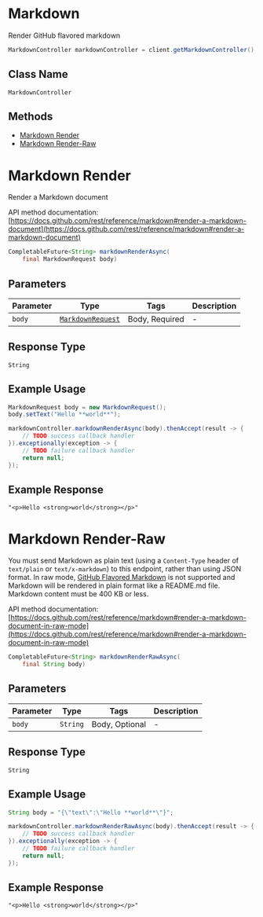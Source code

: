 # Markdown

Render GitHub flavored markdown

```java
MarkdownController markdownController = client.getMarkdownController();
```

## Class Name

`MarkdownController`

## Methods

* [Markdown Render](../../doc/controllers/markdown.md#markdown-render)
* [Markdown Render-Raw](../../doc/controllers/markdown.md#markdown-render-raw)


# Markdown Render

Render a Markdown document

API method documentation: [https://docs.github.com/rest/reference/markdown#render-a-markdown-document](https://docs.github.com/rest/reference/markdown#render-a-markdown-document)

```java
CompletableFuture<String> markdownRenderAsync(
    final MarkdownRequest body)
```

## Parameters

| Parameter | Type | Tags | Description |
|  --- | --- | --- | --- |
| `body` | [`MarkdownRequest`](../../doc/models/markdown-request.md) | Body, Required | - |

## Response Type

`String`

## Example Usage

```java
MarkdownRequest body = new MarkdownRequest();
body.setText("Hello **world**");

markdownController.markdownRenderAsync(body).thenAccept(result -> {
    // TODO success callback handler
}).exceptionally(exception -> {
    // TODO failure callback handler
    return null;
});
```

## Example Response

```
"<p>Hello <strong>world</strong></p>"
```


# Markdown Render-Raw

You must send Markdown as plain text (using a `Content-Type` header of `text/plain` or `text/x-markdown`) to this endpoint, rather than using JSON format. In raw mode, [GitHub Flavored Markdown](https://github.github.com/gfm/) is not supported and Markdown will be rendered in plain format like a README.md file. Markdown content must be 400 KB or less.

API method documentation: [https://docs.github.com/rest/reference/markdown#render-a-markdown-document-in-raw-mode](https://docs.github.com/rest/reference/markdown#render-a-markdown-document-in-raw-mode)

```java
CompletableFuture<String> markdownRenderRawAsync(
    final String body)
```

## Parameters

| Parameter | Type | Tags | Description |
|  --- | --- | --- | --- |
| `body` | `String` | Body, Optional | - |

## Response Type

`String`

## Example Usage

```java
String body = "{\"text\":\"Hello **world**\"}";

markdownController.markdownRenderRawAsync(body).thenAccept(result -> {
    // TODO success callback handler
}).exceptionally(exception -> {
    // TODO failure callback handler
    return null;
});
```

## Example Response

```
"<p>Hello <strong>world</strong></p>"
```

